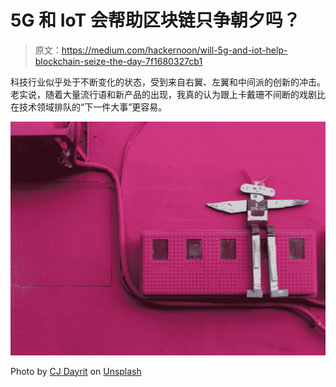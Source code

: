 # 5G 和 IoT 会帮助区块链只争朝夕吗？

> 原文：<https://medium.com/hackernoon/will-5g-and-iot-help-blockchain-seize-the-day-7f1680327cb1>

科技行业似乎处于不断变化的状态，受到来自右翼、左翼和中间派的创新的冲击。老实说，随着大量流行语和新产品的出现，我真的认为跟上卡戴珊不间断的戏剧比在技术领域排队的“下一件大事”更容易。

![](img/95361e925d069f2d8b5b38892036dd8b.png)

Photo by [CJ Dayrit](https://unsplash.com/photos/26ewVxs0CtY?utm_source=unsplash&utm_medium=referral&utm_content=creditCopyText) on [Unsplash](https://unsplash.com/search/photos/internet-of-things?utm_source=unsplash&utm_medium=referral&utm_content=creditCopyText)